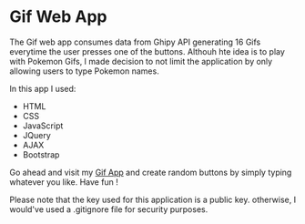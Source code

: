 # Gif Web App

The Gif web app consumes data from Ghipy API generating 16 Gifs everytime the user presses one of the buttons. Althouh hte idea is to play with Pokemon Gifs, I made decision to not limit the application by only allowing users to type Pokemon names. 

In this app I used: 

* HTML
* CSS
* JavaScript
* JQuery
* AJAX
* Bootstrap

Go ahead and visit my [Gif App](https://mighty-castle-87706.herokuapp.com/) and create random buttons by simply typing whatever you like. Have fun !

Please note that the key used for this application is a public key. otherwise, I would've used a .gitignore file for security purposes.